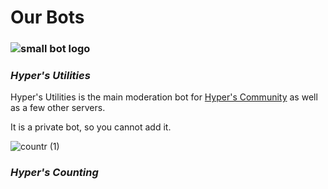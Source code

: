 # Our Bots

### ![small bot logo](https://user-images.githubusercontent.com/76081146/136613497-bd91d76b-771c-4b69-bfee-00408453c0cc.jpg) 
### *Hyper's Utilities*

Hyper's Utilities is the main moderation bot for [Hyper's Community](https://discord.gg/dxfnxbvN) as well as a few other servers.

It is a private bot, so you cannot add it.

![countr (1)](https://user-images.githubusercontent.com/76081146/136614231-d2aeee78-84d8-4c1a-8d64-b95ed1dbcfd1.png)
### *Hyper's Counting*


